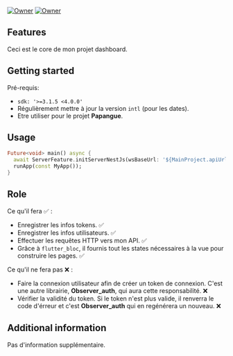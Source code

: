 [![Owner](https://img.shields.io/badge/Owner-Samakunchan%20Technology-blue)](https://samakunchan-technology.com/)
[![Owner](https://img.shields.io/badge/OBSERVER--CORE-v0.19.0-orange)](https://samakunchan-technology.com/)
## Features

Ceci est le core de mon projet dashboard.

## Getting started

Pré-requis:

- `sdk: '>=3.1.5 <4.0.0'`
- Régulièrement mettre à jour la version `intl` (pour les dates).
- Etre utiliser pour le projet **Papangue**.

## Usage

```dart
Future<void> main() async {
  await ServerFeature.initServerNestJs(wsBaseUrl: '${MainProject.apiUrl}/');
  runApp(const MyApp());
}
```

## Role

Ce qu'il fera ✅ :

- Enregistrer les infos tokens. ✅
- Enregistrer les infos utilisateurs. ✅
- Effectuer les requêtes HTTP vers mon API. ✅
- Grâce à `flutter_bloc`, il fournis tout les states nécessaires à la vue pour construire les pages. ✅

Ce qu'il ne fera pas ❌ :

- Faire la connexion utilisateur afin de créer un token de connexion. C'est une autre librairie, **Observer_auth**, qui aura cette responsabilité. ❌
- Vérifier la validité du token. Si le token n'est plus valide, il renverra le code d'érreur et c'est **Observer_auth** qui en regénérera un nouveau. ❌


## Additional information

Pas d'information supplémentaire.